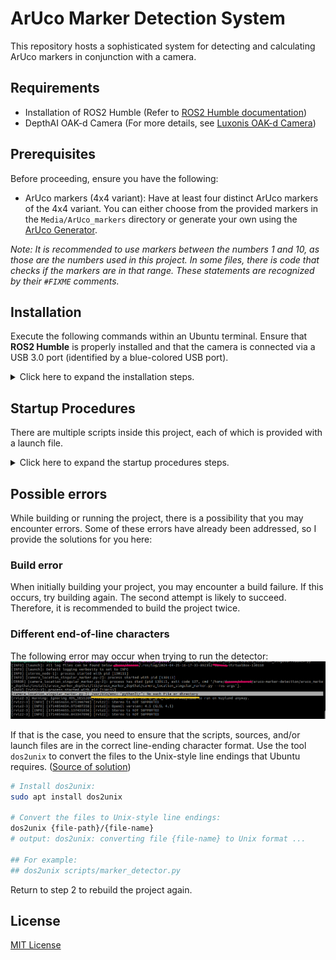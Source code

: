 # ArUco Marker Detection System

This repository hosts a sophisticated system for detecting and calculating ArUco markers in conjunction with a camera.

## Requirements
- Installation of ROS2 Humble (Refer to [ROS2 Humble documentation](https://docs.ros.org/en/humble/index.html))
- DepthAI OAK-d Camera (For more details, see [Luxonis OAK-d Camera](https://docs.luxonis.com/projects/hardware/en/latest/pages/BW1098OAK/))

## Prerequisites
Before proceeding, ensure you have the following:
- ArUco markers (4x4 variant): Have at least four distinct ArUco markers of the 4x4 variant. You can either choose from the provided markers in the `Media/ArUco_markers` directory or generate your own using the [ArUco Generator](https://chev.me/arucogen/). 

*Note: It is recommended to use markers between the numbers 1 and 10, as those are the numbers used in this project. In some files, there is code that checks if the markers are in that range. These statements are recognized by their `#FIXME` comments.*

 ## Installation
Execute the following commands within an Ubuntu terminal. Ensure that **ROS2 Humble** is properly installed and that the camera is connected via a USB 3.0 port (identified by a blue-colored USB port).

<details>

<summary> Click here to expand the installation steps. </summary>

### 1. Navigate to the appropriate Workspace
Note: If you clone this repository directly, the folder `aruco_marker_depthai` will be located *inside* the `aruco-marker-detection` folder.
```bash
cd {Your-installation-path-here}/aruco_marker_depthai
# Alternatively:
# cd {Your-download-path}/aruco-marker-detection/aruco_marker_depthai
```

### 2. Source ROS2 Installations and Build the Project
```bash
# Source your ROS2 installation
source /opt/ros/humble/setup.bash
```

### 3. Build the project
```bash
# Build the project (twice if you encounter errors or warnings)
colcon build

# Source the install file of the project
source install/setup.bash
```

Rebuild the project to ensure a proper build and source the setup file again. *NOTE: Rebuild like this after every change you make.*
```bash
colcon build
source install/setup.bash
```
</details>

## Startup Procedures
There are multiple scripts inside this project, each of which is provided with a launch file.

<details>

<summary> Click here to expand the startup procedures steps. </summary>

### 1. Test Marker Orientation
Before implementing any code, it's crucial to ensure that the markers are correctly oriented. Incorrect orientations, such as upside-down markers, can hinder the program's ability to recognize them. To verify marker orientation, you can use the provided launch file listed down below.

```bash
ros2 launch aruco_marker_depthai test_marker_orientation.launch.py
```

<details>
<summary>Click to see the example images </summary>

A wrong orientation: 
![upperleft wrong](<Media/README_images/upperleft wrong.png>)
A correct orientation:
![upperleft correct](<Media/README_images/upperleft correct.png>)

</details>

### 2. Calibrate camera

To accurately determine the camera's position, it needs to be calibrated. While the OAK-d camera comes pre-calibrated, additional calibration values are required for the methods employed in this system. Detailed instructions for camera calibration can be found in the separate README file, accessible here: [camera calibration README](aruco_marker_depthai/scripts/camera_calibration/README.md)

### 3. Marker Detectors
Several scripts are available for detecting markers and their location and pose. You can explore the functionality of these scripts to verify if they accurately identify markers and their positions relative to the camera. The marker pose script provides information about the pose of individual markers, while the marker location script indicates the marker's position with respect to the camera.


```bash
# Launch each of them seperately
ros2 launch aruco_marker_depthai stereo_marker_detector.launch.py
ros2 launch aruco_marker_depthai stereo_marker_pose.launch.py
ros2 launch aruco_marker_depthai stereo_marker_location.launch.py
```

<details>
<summary>Click here to see the example images</summary>

Marker pose:
![marker_pose](<Media/README_images/marker_pose.png>)

Marker location:
![marker_location](<Media/README_images/marker_location.png>)
</details>

### 4. Camera localization
You can determine the camera's location based on one or multiple markers. To obtain the location based on a single marker, execute the following command:

```bash
ros2 launch aruco_marker_depthai camera_location_singular.launch.py
```

To calculate the location based on multiple markers, use the following command:
```bash
ros2 launch aruco_marker_depthai camera_location_multiple.launch.py
```
<details>
<summary>Click to see the example images</summary>

Camera location based on one marker:
![camera_location](<Media/README_images/camera_location.png>)

Camera location based on multiple markers:
![camera_location_multi](<Media/README_images/camera_location_multi.png>)
</details>

### 5. Optional: Testing with Multiple Cameras
When evaluating the camera location based on multiple markers, a script has been developed to configure the camera based on each individual marker and display all of those camera frames.

```bash
ros2 launch aruco_marker_depthai test_multiple_camera_locations_multiple_markers.launch.py
```

<details>
<summary>Click to see an example image</summary>

![all_cameras](<Media/README_images/all_cameras.png>)
</details>

</details>


## Possible errors
While building or running the project, there is a possibility that you may encounter errors. Some of these errors have already been addressed, so I provide the solutions for you here:

### Build error
When initially building your project, you may encounter a build failure. If this occurs, try building again. The second attempt is likely to succeed. Therefore, it is recommended to build the project twice.

### Different end-of-line characters
The following error may occur when trying to run the detector:
![Python error; no such file or directory](<Media/README_images/Python error no such file or dir.png>)

If that is the case, you need to ensure that the scripts, sources, and/or launch files are in the correct line-ending character format. Use the tool `dos2unix` to convert the files to the Unix-style line endings that Ubuntu requires. ([Source of solution](https://askubuntu.com/questions/896860/usr-bin-env-python3-r-no-such-file-or-directory))
```bash
# Install dos2unix:
sudo apt install dos2unix

# Convert the files to Unix-style line endings:
dos2unix {file-path}/{file-name}
# output: dos2unix: converting file {file-name} to Unix format ...

## For example:
## dos2unix scripts/marker_detector.py
```
Return to step 2 to rebuild the project again.

## License
[MIT License](https://github.com/dan00n1/aruco-marker-detection/blob/0d4f772d2e9c2635cd3b6ded379c2c12e2cb8b23/LICENSE)
